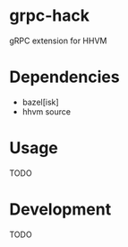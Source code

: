 # grpc-hack
gRPC extension for HHVM

# Dependencies
- bazel[isk]
- hhvm source

# Usage
TODO

# Development
TODO
